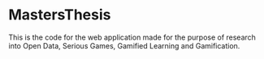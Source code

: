 # MastersThesis
This is the code for the web application made for the purpose of research into Open Data, Serious Games, Gamified Learning and Gamification.
